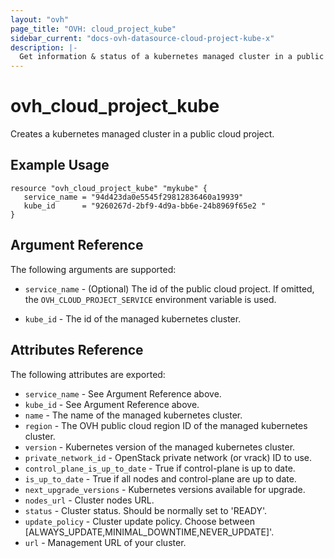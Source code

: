 ```yaml
---
layout: "ovh"
page_title: "OVH: cloud_project_kube"
sidebar_current: "docs-ovh-datasource-cloud-project-kube-x"
description: |-
  Get information & status of a kubernetes managed cluster in a public cloud project.
---
```


# ovh_cloud_project_kube

Creates a kubernetes managed cluster in a public cloud project.

## Example Usage

```hcl
resource "ovh_cloud_project_kube" "mykube" {
   service_name = "94d423da0e5545f29812836460a19939"
   kube_id      = "9260267d-2bf9-4d9a-bb6e-24b8969f65e2 "
}
```

## Argument Reference

The following arguments are supported:

* `service_name` - (Optional) The id of the public cloud project. If omitted,
    the `OVH_CLOUD_PROJECT_SERVICE` environment variable is used.

* `kube_id` - The id of the managed kubernetes cluster.

## Attributes Reference

The following attributes are exported:

* `service_name` - See Argument Reference above.
* `kube_id` - See Argument Reference above.
* `name` - The name of the managed kubernetes cluster.
* `region` - The OVH public cloud region ID of the managed kubernetes cluster.
* `version` - Kubernetes version of the managed kubernetes cluster.
* `private_network_id` - OpenStack private network (or vrack) ID to use.
* `control_plane_is_up_to_date` - True if control-plane is up to date.
* `is_up_to_date` - True if all nodes and control-plane are up to date.
* `next_upgrade_versions` - Kubernetes versions available for upgrade.
* `nodes_url` - Cluster nodes URL.
* `status` - Cluster status. Should be normally set to 'READY'.
* `update_policy` - Cluster update policy. Choose between [ALWAYS_UPDATE,MINIMAL_DOWNTIME,NEVER_UPDATE]'.
* `url` - Management URL of your cluster.
